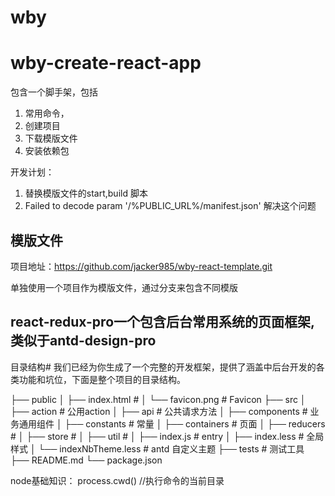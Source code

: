 # wby

# wby-create-react-app

包含一个脚手架，包括
1. 常用命令，
2. 创建项目
2. 下载模版文件
3. 安装依赖包

开发计划：
1. 替换模版文件的start,build 脚本
2. Failed to decode param '/%PUBLIC_URL%/manifest.json'  解决这个问题

## 模版文件

项目地址：https://github.com/jacker985/wby-react-template.git

单独使用一个项目作为模版文件，通过分支来包含不同模版


## react-redux-pro一个包含后台常用系统的页面框架, 类似于antd-design-pro

目录结构#
我们已经为你生成了一个完整的开发框架，提供了涵盖中后台开发的各类功能和坑位，下面是整个项目的目录结构。


├── public
│   ├── index.html           # 
│   └── favicon.png          # Favicon
├── src
│   ├── action               # 公用action
│   ├── api                  # 公共请求方法
│   ├── components           # 业务通用组件
│   ├── constants            # 常量
│   ├── containers           # 页面
│   ├── reducers             # 
│   ├── store                # 
│   ├── util                 # 
│   ├── index.js             # entry
│   ├── index.less           # 全局样式
│   └── indexNbTheme.less    # antd 自定义主题
├── tests                    # 测试工具
├── README.md
└── package.json



node基础知识：
process.cwd()   //执行命令的当前目录